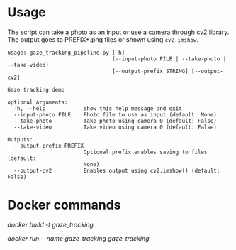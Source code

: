 # Usage 

The script can take a photo as an input or use a camera through cv2 library.
The output goes to PREFIX*.png files or shown using `cv2.imshow`.

```
usage: gaze_tracking_pipeline.py [-h]
                                 (--input-photo FILE | --take-photo | --take-video)
                                 [--output-prefix STRING] [--output-cv2]

Gaze tracking demo

optional arguments:
  -h, --help            show this help message and exit
  --input-photo FILE    Photo file to use as input (default: None)
  --take-photo          Take photo using camera 0 (default: False)
  --take-video          Take video using camera 0 (default: False)

Outputs:
  --output-prefix PREFIX
                        Optional prefix enables saving to files (default:
                        None)
  --output-cv2          Enables output using cv2.imshow() (default: False)

```

# Docker commands
*docker build -t gaze_tracking .*

*docker run --name gaze_tracking gaze_tracking*
